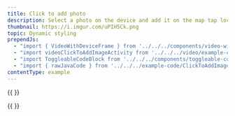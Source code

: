 ```yaml
---
title: Click to add photo
description: Select a photo on the device and add it on the map tap location.
thumbnail: https://i.imgur.com/uPIH5Ck.png
topic: Dynamic styling
prependJs:
  - "import { VideoWithDeviceFrame } from '../../../components/video-with-device-frame'"
  - "import videoClickToAddImageActivity from '../../../video/example-click-to-add-image-activity.mp4'"
  - "import ToggleableCodeBlock from '../../../components/toggleable-code-block'"
  - "import { rawJavaCode } from '../../../example-code/ClickToAddImageActivity.js'"
contentType: example
---
```


{{
  <VideoWithDeviceFrame
    videoFile={videoClickToAddImageActivity}
    rotation="horizontal"
    device="pixel-2"
  />
}}

<!-- Any notes about this example would go here.  -->

{{
  <ToggleableCodeBlock
    java={rawJavaCode}
  />
}}
